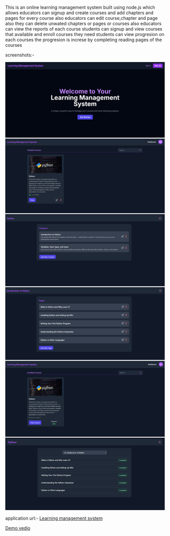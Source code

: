 This is an online learning management system built using node.js which allows
educators can signup and create courses and add chapters and pages for every course
also educators can edit course,chapter and page also they can delete unwated chapters or pages or courses
also educators can view the reports of each course
students can signup and view courses that available
and enroll courses they need
students can view progresion on each courses 
the progresion is increse by completing reading pages of the courses

screenshots:-

![home page](https://github.com/ama1t/LearningManagementSystem/blob/main/Screenshot%202025-07-03%20202544.png)
![educator course page](https://github.com/ama1t/LearningManagementSystem/blob/main/Screenshot%202025-07-03%20203116.png)
![educator chapter view](https://github.com/ama1t/LearningManagementSystem/blob/main/Screenshot%202025-07-03%20203146.png)
![educator page view](https://github.com/ama1t/LearningManagementSystem/blob/main/Screenshot%202025-07-03%20203200.png)
![student course page](https://github.com/ama1t/LearningManagementSystem/blob/main/Screenshot%202025-07-03%20203242.png)
![student course view](https://github.com/ama1t/LearningManagementSystem/blob/main/Screenshot%202025-07-03%20203300.png)

application url:-
[Learning management system](https://amals-lms.onrender.com/)

[Demo vedio](https://www.loom.com/share/f17322fac0574cefbbe68edd5e640316?sid=40cf92cd-9749-46be-91d6-4f61ff8b4627)
